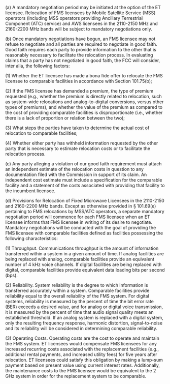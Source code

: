 (a) A mandatory negotiation period may be initiated at the option of the ET licensee. Relocation of FMS licensees by Mobile Satellite Service (MSS) operators (including MSS operators providing Ancillary Terrestrial Component (ATC) service) and AWS licensees in the 2110-2150 MHz and 2160-2200 MHz bands will be subject to mandatory negotiations only.

(b) Once mandatory negotiations have begun, an FMS licensee may not refuse to negotiate and all parties are required to negotiate in good faith. Good faith requires each party to provide information to the other that is reasonably necessary to facilitate the relocation process. In evaluating claims that a party has not negotiated in good faith, the FCC will consider, inter alia, the following factors:

(1) Whether the ET licensee has made a bona fide offer to relocate the FMS licensee to comparable facilities in accordance with Section 101.75(b);

(2) If the FMS licensee has demanded a premium, the type of premium requested (e.g., whether the premium is directly related to relocation, such as system-wide relocations and analog-to-digital conversions, versus other types of premiums), and whether the value of the premium as compared to the cost of providing comparable facilities is disproportionate (i.e., whether there is a lack of proportion or relation between the two);

(3) What steps the parties have taken to determine the actual cost of relocation to comparable facilities;

(4) Whether either party has withheld information requested by the other party that is necessary to estimate relocation costs or to facilitate the relocation process.

(c) Any party alleging a violation of our good faith requirement must attach an independent estimate of the relocation costs in question to any documentation filed with the Commission in support of its claim. An independent cost estimate must include a specification for the comparable facility and a statement of the costs associated with providing that facility to the incumbent licensee.

(d) Provisions for Relocation of Fixed Microwave Licensees in the 2110-2150 and 2160-2200 MHz bands. Except as otherwise provided in § 101.69(e) pertaining to FMS relocations by MSS/ATC operators, a separate mandatory negotiation period will commence for each FMS licensee when an ET licensee informs that FMS licensee in writing of its desire to negotiate. Mandatory negotiations will be conducted with the goal of providing the FMS licensee with comparable facilities defined as facilities possessing the following characteristics:
                                    

(1) Throughput. Communications throughput is the amount of information transferred within a system in a given amount of time. If analog facilities are being replaced with analog, comparable facilities provide an equivalent number of 4 kHz voice channels. If digital facilities are being replaced with digital, comparable facilities provide equivalent data loading bits per second (bps).

(2) Reliability. System reliability is the degree to which information is transferred accurately within a system. Comparable facilities provide reliability equal to the overall reliability of the FMS system. For digital systems, reliability is measured by the percent of time the bit error rate (BER) exceeds a desired value, and for analog or digital voice transmission, it is measured by the percent of time that audio signal quality meets an established threshold. If an analog system is replaced with a digital system, only the resulting frequency response, harmonic distortion, signal-to-noise and its reliability will be considered in determining comparable reliability.

(3) Operating Costs. Operating costs are the cost to operate and maintain the FMS system. ET licensees would compensate FMS licensees for any increased recurring costs associated with the replacement facilities (e.g., additional rental payments, and increased utility fees) for five years after relocation. ET licensees could satisfy this obligation by making a lump-sum payment based on present value using current interest rates. Additionally, the maintenance costs to the FMS licensee would be equivalent to the 2 GHz system in order for the replacement system to be comparable.

